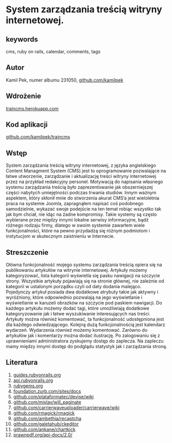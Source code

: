 # System zarządzania treścią witryny internetowej.

## keywords
cms, ruby on rails, calendar, comments, tags

## Autor
Kamil Pek, numer albumu 231050, [github.com/kamilpek](https://github.com/kamilpek)

## Wdrożenie
[traincms.herokuapp.com](http://traincms.herokuapp.com/)

## Kod aplikacji
[github.com/kamilpek/traincms](https://github.com/kamilpek/traincms)

## Wstęp
System zarządzania treścią witryny internetowej, z języka angielskiego Content Managment System (CMS) jest to oprogramowanie pozwalające na łatwe utworzenie, zarządzanie i aktualizację treści witryny internetowej przez na przykład redakcyjny personel. Motywacją do napisania własnego systemu zarządzania treścią było zaprezentowanie jak obszerniejszej części nabytych umiejętności podczas trwania studiów. Innym ważnym aspektem, który skłonił mnie do stworzenia akurat CMS’a jest wieloletnia praca na systemie Joomla, zapragnąłem napisać coś podobnego samodzielnie, wykazać swoje podejście na ten temat robiąc wszystko tak jak bym chciał, nie idąc na żadne kompromisy. Takie systemy są często wybierane przez między innymi lokalne serwisy informacyjne, bądź różnego rodzaju firmy, dlatego w swoim systemie zawarłem wiele funkcjonalności, które na pewno przydadzą się różnym podmiotom i instytucjom w skutecznym zaistnieniu w Internecie.

## Streszczenie
Główna funkcjonalność mojego systemu zarządzania treścią opiera się na publikowaniu artykułów na witrynie internetowej. Artykuły możemy kategoryzować, lista kategorii wyświetla się pasku nawigacji na szczycie strony. Wszystkie artykuły pojawiają się na stronie głównej, nie zależnie od kategorii w ustalonym porządku czyli od daty dodania malejąco. Pojedynczy artykuł posiada dwa dodatkowe atrybuty takie jak aktywny i wyróżniony, które odpowiednio pozwalają na jego wyświetlanie i wyświetlanie w karuzeli obrazków na szczycie pod paskiem nawigacji. Do każdego artykułu możemy dodać tagi, które umożliwiają dodatkowe kategoryzowanie jak i łatwe wyszukiwanie interesujących nas treści. Artykuły można również komentować, ta funkcjonalność udostępniona jest dla każdego odwiedzającego. Kolejną dużą funkcjonalnością jest kalendarz wydarzeń. Wydarzenia również możemy komentować. Zarówno do artykułów jak i komentarzy można dodać ilustrację. Po zalogowaniu się z uprawnieniami administratora zyskujemy dostęp do zaplecza. Na zapleczu mamy między innymi dostęp do podglądu statystyk jak i zarządzania stroną.

## Literatura
1. [guides.rubyonrails.org](http://guides.rubyonrails.org/)
1. [api.rubyonrails.org](http://api.rubyonrails.org/)
1. [rubygems.org](https://rubygems.org/)
1. [foundation.zurb.com/sites/docs](http://foundation.zurb.com/sites/docs/)
1. [github.com/plataformatec/devise/wiki](https://github.com/plataformatec/devise/wiki)
1. [github.com/mislav/will_paginate](https://github.com/mislav/will_paginate)
1. [github.com/carrierwaveuploader/carrierwave/wiki](https://github.com/carrierwaveuploader/carrierwave/wiki)
1. [github.com/rmagick/rmagick](https://github.com/rmagick/rmagick)
1. [github.com/ambethia/recaptcha](https://github.com/ambethia/recaptcha)
1. [github.com/galetahub/ckeditor](https://github.com/galetahub/ckeditor)
1. [github.com/ankane/chartkick](https://github.com/ankane/chartkick)
1. [prawnpdf.org/api-docs/2.0/](http://prawnpdf.org/api-docs/2.0/)
